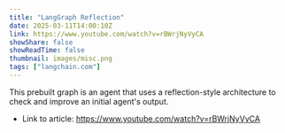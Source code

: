 ```yaml
---
title: "LangGraph Reflection"
date: 2025-03-11T14:00:10Z
link: https://www.youtube.com/watch?v=rBWrjNyVyCA
showShare: false
showReadTime: false
thumbnail: images/misc.png
tags: ["langchain.com"]
---
```

This prebuilt graph is an agent that uses a reflection-style architecture to check and improve an initial agent's output.

- Link to article: https://www.youtube.com/watch?v=rBWrjNyVyCA